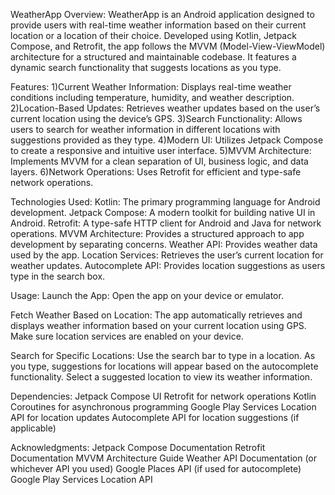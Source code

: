 WeatherApp
Overview:
WeatherApp is an Android application designed to provide users with real-time weather information based on their current location or a location of their choice. Developed using Kotlin, Jetpack Compose, and Retrofit, the app follows the MVVM (Model-View-ViewModel) architecture for a structured and maintainable codebase. It features a dynamic search functionality that suggests locations as you type.

Features:
1)Current Weather Information: Displays real-time weather conditions including temperature, humidity, and weather description.
2)Location-Based Updates: Retrieves weather updates based on the user’s current location using the device’s GPS.
3)Search Functionality: Allows users to search for weather information in different locations with suggestions provided as they type.
4)Modern UI: Utilizes Jetpack Compose to create a responsive and intuitive user interface.
5)MVVM Architecture: Implements MVVM for a clean separation of UI, business logic, and data layers.
6)Network Operations: Uses Retrofit for efficient and type-safe network operations.


Technologies Used:
Kotlin: The primary programming language for Android development.
Jetpack Compose: A modern toolkit for building native UI in Android.
Retrofit: A type-safe HTTP client for Android and Java for network operations.
MVVM Architecture: Provides a structured approach to app development by separating concerns.
Weather API: Provides weather data used by the app.
Location Services: Retrieves the user’s current location for weather updates.
Autocomplete API: Provides location suggestions as users type in the search box.

Usage:
Launch the App: Open the app on your device or emulator.

Fetch Weather Based on Location: The app automatically retrieves and displays weather information based on your current location using GPS. Make sure location services are enabled on your device.

Search for Specific Locations: Use the search bar to type in a location. As you type, suggestions for locations will appear based on the autocomplete functionality. Select a suggested location to view its weather information.

Dependencies:
Jetpack Compose UI
Retrofit for network operations
Kotlin Coroutines for asynchronous programming
Google Play Services Location API for location updates
Autocomplete API for location suggestions (if applicable)

Acknowledgments:
Jetpack Compose Documentation
Retrofit Documentation
MVVM Architecture Guide
Weather API Documentation (or whichever API you used)
Google Places API (if used for autocomplete)
Google Play Services Location API


